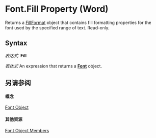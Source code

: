 
# Font.Fill Property (Word)

Returns a [FillFormat](39205d07-9e37-1be1-ec4a-93ba8bac2f26.md) object that contains fill formatting properties for the font used by the specified range of text. Read-only.


## Syntax

 _表达式_. **Fill**

 _表达式_ An expression that returns a **[Font](bc97f4df-fc81-d6c8-e99a-d50dc793b7ae.md)** object.


## 另请参阅


#### 概念


[Font Object](bc97f4df-fc81-d6c8-e99a-d50dc793b7ae.md)
#### 其他资源


[Font Object Members](http://msdn.microsoft.com/library/04a3c706-4062-09bc-70d9-cef3748a7d57%28Office.15%29.aspx)